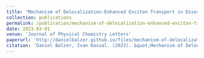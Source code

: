 ```yaml
---
title: "Mechanism of Delocalization-Enhanced Exciton Transport in Disordered Organic Semiconductors"
collection: publications
permalink: /publication/mechanism-of-delocalization-enhanced-exciton-transport-in-disordered-organic-semiconductors
date: 2023-03-01
venue: 'Journal of Physical Chemistry Letters'
paperurl: 'http://danielbalzer.github.io/files/mechanism-of-delocalization-enhanced-exciton-transport-in-disordered-organic-semiconductors.pdf'
citation: 'Daniel Balzer, Ivan Kassal. (2023). &quot;Mechanism of Delocalization-Enhanced Exciton Transport in Disordered Organic Semiconductors.&quot; <i>Journal of Physical Chemistry Letters</i>.'
---
```

